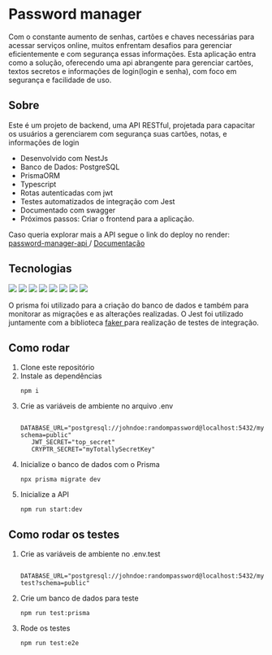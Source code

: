 # Password manager
Com o constante aumento de senhas, cartões e chaves necessárias para acessar serviços online, muitos enfrentam desafios para gerenciar eficientemente e com segurança essas informações. Esta aplicação entra como a solução, oferecendo uma api abrangente para gerenciar cartões, textos secretos e informações de login(login e senha), com foco em segurança e facilidade de uso.

## Sobre
Este é um projeto de backend, uma API RESTful, projetada para capacitar os usuários a gerenciarem com segurança suas cartões, notas, e informações de login

- Desenvolvido com NestJs
- Banco de Dados: PostgreSQL
- PrismaORM
- Typescript
- Rotas autenticadas com jwt
- Testes automatizados de integração com Jest
- Documentado com swagger
- Próximos passos: Criar o frontend para a aplicação.

Caso queria explorar mais a API segue o link do deploy no render: <a href="https://password-manager-14jx.onrender.com"> password-manager-api </a> / 
<a href="https://password-manager-14jx.onrender.com/api">Documentação</a>

## Tecnologias
<p>
  <img src="https://img.shields.io/badge/PostgreSQL-316192?style=for-the-badge&logo=postgresql&logoColor=white" />
  <img src="https://img.shields.io/badge/Jest-C21325?style=for-the-badge&logo=jest&logoColor=white" />
  <img src="https://img.shields.io/badge/nestjs-E0234E?style=for-the-badge&logo=nestjs&logoColor=white" />
  <img src="https://img.shields.io/badge/Prisma-3982CE?style=for-the-badge&logo=Prisma&logoColor=white" />
  <img src="https://img.shields.io/badge/TypeScript-007ACC?style=for-the-badge&logo=typescript&logoColor=white" />
  <img src='https://img.shields.io/badge/JWT-000000?style=for-the-badge&logo=JSON%20web%20tokens&logoColor=white'/>
  <img src='https://img.shields.io/badge/prettier-1A2C34?style=for-the-badge&logo=prettier&logoColor=F7BA3E'/>
  <img src='https://img.shields.io/badge/eslint-3A33D1?style=for-the-badge&logo=eslint&logoColor=white'/>

</p>
O prisma foi utilizado para a criação do banco de dados e também para monitorar as migrações e as alterações realizadas. O Jest foi utilizado juntamente com a biblioteca <a href="https://fakerjs.dev/api/"> faker </a> para realização de testes de integração.

## Como rodar
1. Clone este repositório 
2. Instale as dependências
   ```
   npm i
   ```
3. Crie as variáveis de ambiente no arquivo .env
   ```
      DATABASE_URL="postgresql://johndoe:randompassword@localhost:5432/mydb?schema=public"
      JWT_SECRET="top_secret"
      CRYPTR_SECRET="myTotallySecretKey"
   ```
4. Inicialize o banco de dados com o Prisma
   ```
   npx prisma migrate dev
   ```
6. Inicialize a API
   ```
   npm run start:dev
   ```
## Como rodar os testes 

1. Crie as variáveis de ambiente no .env.test
   ```
      DATABASE_URL="postgresql://johndoe:randompassword@localhost:5432/mydb-test?schema=public"
   ```
2. Crie um banco de dados para teste
   ```
   npm run test:prisma
   ```
3. Rode os testes
   ```
   npm run test:e2e
   ```
